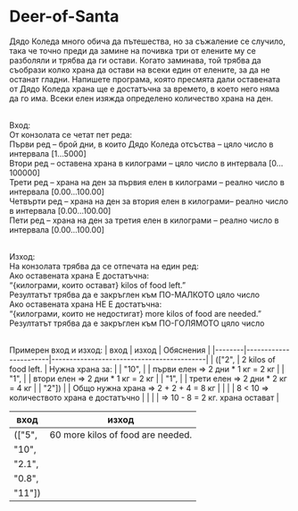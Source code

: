 # Deer-of-Santa
Дядо Коледа много обича да пътешества, но за съжаление се случило, така че точно преди да замине на почивка три от елените му се разболяли и трябва да ги остави. Когато заминава, той трябва да съобрази колко храна да остави на всеки един от елените, за да не останат гладни. Напишете програма, която пресмята дали оставената от Дядо Коледа храна ще е достатъчна за времето, в което него няма да го има. Всеки елен изяжда определено количество храна на ден.

<br>Вход:
<br>От конзолата се четат пет реда:
<br>Първи ред – брой дни, в които Дядо Коледа отсъства – цяло число в интервала [1…5000]
<br>Втори ред – оставена храна в килограми – цяло число в интервала [0…100000]
<br>Трети ред – храна на ден за първия елен в килограми – реално число в интервала [0.00…100.00]
<br>Четвърти ред – храна на ден за втория елен в килограми– реално число в интервала [0.00…100.00]
<br>Пети ред – храна на ден за третия елен в килограми – реално число в интервала [0.00…100.00]

<br>Изход:
<br>На конзолата трябва да се отпечата на един ред:
<br>Ако оставената храна Е достатъчна:
<br>“{килограми, които остават} kilos of food left.”
<br>Резултатът трябва да е закръглен към ПО-МАЛКОТО цяло число
<br>Ако оставената храна НЕ Е достатъчна:
<br>“{килограми, които не  недостигат} more kilos of food are needed.”
<br>Резултатът трябва да е закръглен към ПО-ГОЛЯМОТО цяло число

<br>Примерен вход и изход:
| вход   | изход                 | Обяснения                                 |
|--------|-----------------------|-------------------------------------------|
| (["2", | 2 kilos of food left. | Нужна храна за:                           |
| "10",  |                       | първи елен => 2 дни * 1 кг = 2 кг         |
| "1",   |                       | втори елен => 2 дни * 1 кг = 2 кг         |
| "1",   |                       | трети елен => 2 дни * 2 кг = 4 кг         |
| "2"])  |                       | Общо нужна храна => 2 + 2 + 4 = 8 кг      |
|        |                       | 8 < 10 => количеството храна е достатъчно |
|        |                       | => 10 - 8 = 2 кг. храна остават           |

| вход   | изход                             |
|--------|-----------------------------------|
| (["5", | 60 more kilos of food are needed. |
| "10",  |                                   |
| "2.1", |                                   |
| "0.8", |                                   |
| "11"]) |                                   |
